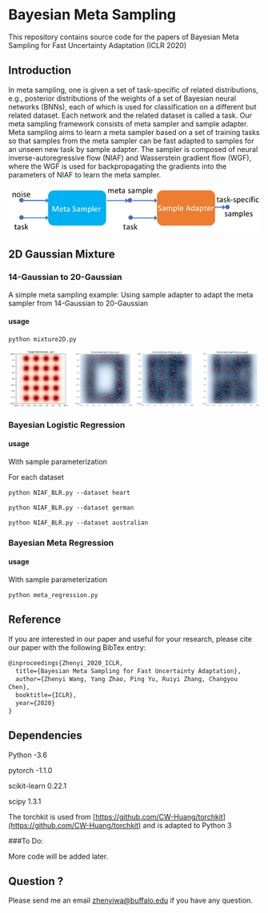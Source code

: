 # Bayesian Meta Sampling

This repository contains source code for the papers of Bayesian Meta Sampling for Fast Uncertainty Adaptation (ICLR 2020)

## Introduction
In meta sampling, one is given a set of task-specific of related distributions, e.g., posterior distributions of the weights of a set
of Bayesian neural networks (BNNs), each of which is used for classification on a different but related dataset. 
 Each network and the related dataset is called a task. Our meta sampling framework consists of meta sampler and sample adapter.  Meta sampling aims to learn a meta sampler based on a set of training tasks so that samples from the meta sampler can be fast adapted to samples for an unseen new task by sample adapter. The sampler is composed of neural inverse-autoregressive flow (NIAF) and Wasserstein gradient flow (WGF), where the WGF is used for backpropagating the gradients into the parameters of NIAF to learn the meta sampler. 

<img src="misc/intro.png" width="700">

 
## 2D Gaussian Mixture 
### 14-Gaussian to 20-Gaussian


A simple meta sampling example:
Using sample adapter to adapt the meta sampler from 14-Gaussian to 20-Gaussian
#### usage
```
python mixture2D.py
```

<img src="misc/mix20.png" width="1400">     

### Bayesian Logistic Regression


#### usage

With sample parameterization

For each dataset

```
python NIAF_BLR.py --dataset heart
```

```
python NIAF_BLR.py --dataset german
```

```
python NIAF_BLR.py --dataset australian
```

### Bayesian Meta Regression


#### usage

With sample parameterization

```
python meta_regression.py
```


## Reference

If you are interested in our paper and useful for your research, please cite our paper with the following BibTex entry:

```
@inproceedings{Zhenyi_2020_ICLR,
  title={Bayesian Meta Sampling for Fast Uncertainty Adaptation},
  author={Zhenyi Wang, Yang Zhao, Ping Yu, Ruiyi Zhang, Changyou Chen},
  booktitle={ICLR},
  year={2020}
}
```


## Dependencies

Python -3.6 

pytorch -1.1.0

scikit-learn 0.22.1

scipy 1.3.1

The torchkit is used from [https://github.com/CW-Huang/torchkit](https://github.com/CW-Huang/torchkit) and is adapted to Python 3 


###To Do:

More code will be added later.


## Question ?
Please send me an email zhenyiwa@buffalo.edu if you have any question.


